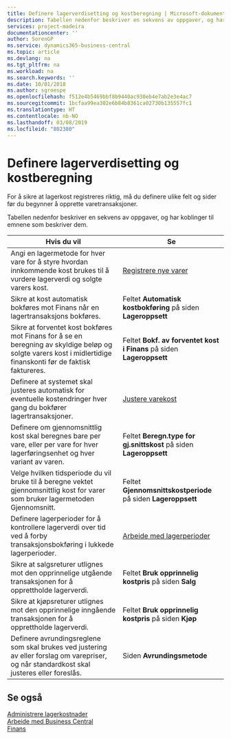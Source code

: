 ```yaml
---
title: Definere lagerverdisetting og kostberegning | Microsoft-dokumentasjon
description: Tabellen nedenfor beskriver en sekvens av oppgaver, og har koblinger til emnene som beskriver dem.
services: project-madeira
documentationcenter: ''
author: SorenGP
ms.service: dynamics365-business-central
ms.topic: article
ms.devlang: na
ms.tgt_pltfrm: na
ms.workload: na
ms.search.keywords: ''
ms.date: 10/01/2018
ms.author: sgroespe
ms.openlocfilehash: f512e4b5469bbf8b9440ac930eb4e7ab2e3e4ac7
ms.sourcegitcommit: 1bcfaa99ea302e6b84b8361ca02730b135557fc1
ms.translationtype: HT
ms.contentlocale: nb-NO
ms.lasthandoff: 03/08/2019
ms.locfileid: "802380"
---
```

# <a name="setting-up-inventory-valuation-and-costing"></a>Definere lagerverdisetting og kostberegning
For å sikre at lagerkost registreres riktig, må du definere ulike felt og sider før du begynner å opprette varetransaksjoner.

Tabellen nedenfor beskriver en sekvens av oppgaver, og har koblinger til emnene som beskriver dem.

|**Hvis du vil**|**Se**|  
|------------|-------------|  
|Angi en lagermetode for hver vare for å styre hvordan innkommende kost brukes til å vurdere lagerverdi og solgte varers kost.|[Registrere nye varer](inventory-how-register-new-items.md)|  
|Sikre at kost automatisk bokføres mot Finans når en lagertransaksjons bokføres.|Feltet **Automatisk kostbokføring** på siden **Lageroppsett**|  
|Sikre at forventet kost bokføres mot Finans for å se en beregning av skyldige beløp og solgte varers kost i midlertidige finanskonti før de faktisk faktureres.|Feltet **Bokf. av forventet kost i Finans** på siden **Lageroppsett**|  
|Definere at systemet skal justeres automatisk for eventuelle kostendringer hver gang du bokfører lagertransaksjoner.|[Justere varekost](inventory-how-adjust-item-costs.md)|  
|Definere om gjennomsnittlig kost skal beregnes bare per vare, eller per vare for hver lagerføringsenhet og hver variant av varen.|Feltet **Beregn.type for gj.snittskost** på siden **Lageroppsett**|  
|Velge hvilken tidsperiode du vil bruke til å beregne vektet gjennomsnittlig kost for varer som bruker lagermetoden Gjennomsnitt.|Feltet **Gjennomsnittskostperiode** på siden **Lageroppsett**|  
|Definere lagerperioder for å kontrollere lagerverdi over tid ved å forby transaksjonsbokføring i lukkede lagerperioder.|[Arbeide med lagerperioder](finance-how-to-work-with-inventory-periods.md)|  
|Sikre at salgsreturer utlignes mot den opprinnelige utgående transaksjonen for å opprettholde lagerverdi.|Feltet **Bruk opprinnelig kostpris** på siden **Salg**|  
|Sikre at kjøpsreturer utlignes mot den opprinnelige inngående transaksjonen for å opprettholde lagerverdi.|Feltet **Bruk opprinnelig kostpris** på siden **Kjøp**|
|Definere avrundingsreglene som skal brukes ved justering av eller forslag om varepriser, og når standardkost skal justeres eller foreslås.|Siden **Avrundingsmetode**|  

## <a name="see-also"></a>Se også  
[Administrere lagerkostnader](finance-manage-inventory-costs.md)  
[Arbeide med Business Central](ui-work-product.md)  
[Finans](finance.md)  
